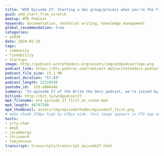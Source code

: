 ```yaml
---
title: "WTD Episode 27: Starting a doc group/process when you're the first"
guid: wtd_start_from_scratch
meetup: WTD Podcast
keywords: documentation, technical writing, knowledge management
global_recommendation: true
categories:
- y2020
date: 2020-02-20
tags:
- community
- findability
- startups
image: http://podcast.writethedocs.org/assets/img/wtdpodcastlogo.png
podcast_link: https://dts.podtrac.com/redirect.mp3/writethedocs-podcast.s3-us-west-2.amazonaws.com/wtd_episode_27_first_on_scene.mp3
podcast_file_size: 23.1 MB
podcast_duration: "57:43"
podcast_length: 22528549
youtube_id:  lEd-aDW4aAk
summary: "In episode 27 of the Write the Docs podcast, we're joined by Cynthia Ng and Amy Qualls from GitLab to talk about strategies for starting up docs in organizations where there aren't any other tech writers and where you're first on scene setting up shop. What are your first steps as a documentarian when there isn't anyone else, when processes, contacts, tools, and other systems aren't documented or described anywhere? When you're first on scene, docs might not even be your full-time job but rather a task that's on the side of your desk and which you have to bootstrap from ground zero."
bitlink: http://bit.ly/wtdpodcast27
mp4_filename: wtd_episode_27_first_on_scene.mp4
mp4_length: 46787100
mp4_thumbnail: assets/img/episodethumbs/episode27_first.png
# make thumb 378px high by 478px wide. this image appears in FTV app only
hosts:
- arty-chan
- AmyQ
- jaredmorgs
- chrisward
- tomjohnson
transcript: transcripts/transcript_episode27.html
---
```

